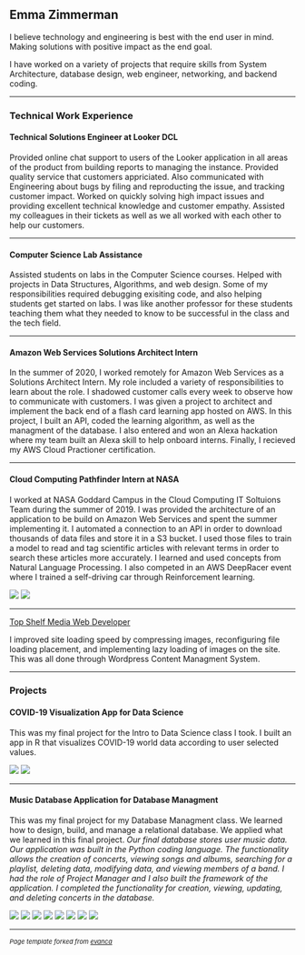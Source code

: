 ## Emma Zimmerman
<p>I believe technology and engineering is best with the end user in mind. Making solutions with positive impact as the end goal.</p>
<p>I have worked on a variety of projects that require skills from System Architecture, database design, web engineer, networking, and backend coding.</p>

---
### Technical Work Experience
<h4>Technical Solutions Engineer at Looker DCL</h4>
<p>Provided online chat support to users of the Looker application in all areas of the product from building reports to managing the instance. Provided quality service that customers appriciated. Also communicated with Engineering about bugs by filing and reproducting the issue, and tracking customer impact. Worked on quickly solving high impact issues and providing excellent technical knowledge and customer empathy. Assisted my colleagues in their tickets as well as we all worked with each other to help our customers.</p>

---
<h4>Computer Science Lab Assistance</h4>
<p>Assisted students on labs in the Computer Science courses. Helped with projects in Data Structures, Algorithms, and web design. Some of my responsibilities required debugging exisiting code, and also helping students get started on labs. I was like another professor for these students teaching them what they needed to know to be successful in the class and the tech field.</p>

---
<h4>Amazon Web Services Solutions Architect Intern</h4>
<p>In the summer of 2020, I worked remotely for Amazon Web Services as a Solutions Architect Intern. My role included a variety of responsibilities to learn about the role. I shadowed customer calls every week to observe how to communicate with customers. I was given a project to architect and implement the back end of a flash card learning app hosted on AWS. In this project, I built an API, coded the learning algorithm, as well as the managment of the database. I also entered and won an Alexa hackation where my team built an Alexa skill to help onboard interns. Finally, I recieved my AWS Cloud Practioner certification.</p>

---
<h4>Cloud Computing Pathfinder Intern at NASA</h4>
<p>I worked at NASA Goddard Campus in the Cloud Computing IT Soltuions Team during the summer of 2019. I was provided the architecture of an application to be build on Amazon Web Services and spent the summer implementing it. I automated a connection to an API in order to download thousands of data files and store it in a S3 bucket. I used those files to train a model to read and tag scientific articles with relevant terms in order to search these articles more accurately. I learned and used concepts from Natural Language Processing. I also competed in an AWS DeepRacer event where I trained a self-driving car through Reinforcement learning.</p>
<img src="images/posterpresentation (2).jpg"/>
<img src="images/automouscar (2).jpg"/>

---
[Top Shelf Media Web Developer](http://twelfthroundauto.com/)
<p>I improved site loading speed by compressing images, reconfiguring file loading placement, and implementing lazy loading of images on the site. This was all done through Wordpress Content Managment System.</p>

---
### Projects
<h4>COVID-19 Visualization App for Data Science</h4>
<p>This was my final project for the Intro to Data Science class I took. I built an app in R that visualizes COVID-19 world data according to user selected values.</p>
<img src="images/screenshot2.JPG"/>
<img src="images/screenshot3.JPG"/>

---
<h4>Music Database Application for Database Managment</h4>
<p>This was my final project for my Database Managment class. We learned how to design, build, and manage a relational database. We applied what we learned in this final project.</i>
<i>Our final database stores user music data. Our application was built in the Python coding language. The functionality allows the creation of concerts, viewing songs and albums, searching for a playlist, deleting data, modifying data, and viewing members of a band.</i>
<i>I had the role of Project Manager and I also built the framework of the application. I completed the functionality for creation, viewing, updating, and deleting concerts in the database.</p>
<img src="images/erdiagram.JPG"/>
<img src="images/dbprojectstartpage.PNG"/>
<img src="images/dbprojectviewconcertspage.PNG"/>
<img src="images/dbprojectcreateconcertpage.PNG"/>
<img src="images/dbupdateconcertpage.PNG"/>
<img src="images/dbprojectdeleteconcert.PNG"/>
<img src="images/dbprojectsearchbands.PNG"/>
<img src="images/dbprojectviewmembersofband.PNG"/>

---
<p style="font-size:11px">Page template forked from <a href="https://github.com/evanca/quick-portfolio">evanca</a></p>
<!-- Remove above link if you don't want to attribute -->
